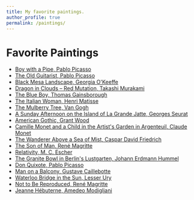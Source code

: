 ```yaml
---
title: My favorite paintings.
author_profile: true
permalink: /paintings/
---
```

# Favorite Paintings

- [Boy with a Pipe, Pablo Picasso](https://en.wikipedia.org/wiki/Garçon_à_la_pipe)
- [The Old Guitarist, Pablo Picasso](https://en.wikipedia.org/wiki/The_Old_Guitarist)
- [Black Mesa Landscape, Georgia O'Keeffe](https://collections.okeeffemuseum.org/object/77/)
- [Dragon in Clouds – Red Mutation, Takashi Murakami](https://gagosian.com/exhibitions/2010/takashi-murakami/)
- [The Blue Boy, Thomas Gainsborough](https://en.wikipedia.org/wiki/The_Blue_Boy)
- [The Italian Woman, Henri Matisse](https://www.guggenheim.org/artwork/2831)
- [The Mulberry Tree, Van Gogh](https://www.nortonsimon.org/art/detail/M.1976.09.P/)
- [A Sunday Afternoon on the Island of La Grande Jatte, Georges Seurat](https://en.wikipedia.org/wiki/A_Sunday_Afternoon_on_the_Island_of_La_Grande_Jatte)
- [American Gothic, Grant Wood](https://en.wikipedia.org/wiki/American_Gothic)
- [Camille Monet and a Child in the Artist's Garden in Argenteuil, Claude Monet](https://collections.mfa.org/objects/34242)
- [The Wanderer Above a Sea of Mist, Caspar David Friedrich](https://en.wikipedia.org/wiki/Wanderer_above_the_Sea_of_Fog)
- [The Son of Man, René Magritte](https://en.wikipedia.org/wiki/The_Son_of_Man)
- [Relativity, M. C. Escher](https://en.wikipedia.org/wiki/Relativity_(M._C._Escher))
- [The Granite Bowl in Berlin's Lustgarten, Johann Erdmann Hummel](https://en.wikipedia.org/wiki/Johann_Erdmann_Hummel)
- [Don Quixote, Pablo Picasso](https://en.wikipedia.org/wiki/Don_Quixote_(Picasso))
- [Man on a Balcony, Gustave Caillebotte](https://commons.wikimedia.org/wiki/File:Gustave_Caillebotte,_c.1880,_L%27homme_au_balcon,_Man_on_a_Balcony,_oil_on_canvas,_116_x_97_cm,_private_collection.jpg)
- [Waterloo Bridge in the Sun, Lesser Ury](#)
- [Not to Be Reproduced, René Magritte](https://en.wikipedia.org/wiki/Not_to_Be_Reproduced)
- [Jeanne Hébuterne, Amedeo Modigliani](https://en.m.wikipedia.org/wiki/File:Portrait-of-the-Artist%27s-Wife_1918_Amedeo_Modigliani.jpg)
